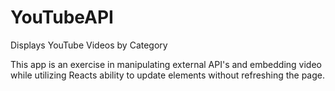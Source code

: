 # YouTubeAPI
Displays YouTube Videos by Category

This app is an exercise in manipulating external API's and embedding video while utilizing Reacts ability to update elements without refreshing the page. 
